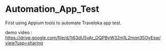 # Automation_App_Test
First using Appium tools to automate Traveloka app test.

demo video : https://drive.google.com/file/d/1j63dU5vAr_OQPByW32m1L2mqn35OyEsw/view?usp=sharing
